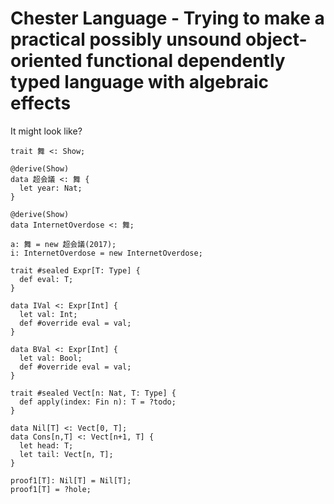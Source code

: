 # Chester Language - Trying to make a practical possibly unsound object-oriented functional dependently typed language with algebraic effects

It might look like?

```chester
trait 舞 <: Show;

@derive(Show)
data 超会議 <: 舞 {
  let year: Nat;
}

@derive(Show)
data InternetOverdose <: 舞;

a: 舞 = new 超会議(2017);
i: InternetOverdose = new InternetOverdose;

trait #sealed Expr[T: Type] {
  def eval: T;
}

data IVal <: Expr[Int] {
  let val: Int;
  def #override eval = val;
}

data BVal <: Expr[Int] {
  let val: Bool;
  def #override eval = val;
}

trait #sealed Vect[n: Nat, T: Type] {
  def apply(index: Fin n): T = ?todo;
}

data Nil[T] <: Vect[0, T];
data Cons[n,T] <: Vect[n+1, T] {
  let head: T;
  let tail: Vect[n, T];
}

proof1[T]: Nil[T] = Nil[T];
proof1[T] = ?hole;
```